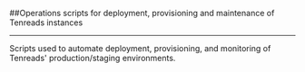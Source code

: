 ##Operations scripts for deployment, provisioning and maintenance of Tenreads instances
***

Scripts used to automate deployment, provisioning, and monitoring of Tenreads' production/staging environments.
